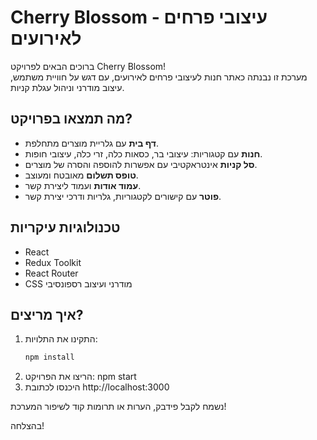 # Cherry Blossom - עיצובי פרחים לאירועים

ברוכים הבאים לפרויקט Cherry Blossom!  
מערכת זו נבנתה כאתר חנות לעיצובי פרחים לאירועים, עם דגש על חוויית משתמש, עיצוב מודרני וניהול עגלת קניות.

## מה תמצאו בפרויקט?
- **דף בית** עם גלריית מוצרים מתחלפת.
- **חנות** עם קטגוריות: עיצובי בר, כסאות כלה, זרי כלה, עיצובי חופות.
- **סל קניות** אינטראקטיבי עם אפשרות להוספה והסרה של מוצרים.
- **טופס תשלום** מאובטח ומעוצב.
- **עמוד אודות** ועמוד ליצירת קשר.
- **פוטר** עם קישורים לקטגוריות, גלריות ודרכי יצירת קשר.

## טכנולוגיות עיקריות
- React
- Redux Toolkit
- React Router
- CSS מודרני ועיצוב רספונסיבי

## איך מריצים?
1. התקינו את התלויות:
   ```bash
   npm install
2. הריצו את הפרויקט: npm start
3. היכנסו לכתובת http://localhost:3000
   
נשמח לקבל פידבק, הערות או תרומות קוד לשיפור המערכת!

בהצלחה!
